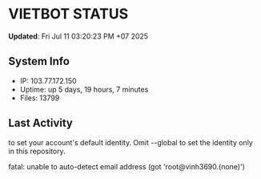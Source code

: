 # VIETBOT STATUS
**Updated**: Fri Jul 11 03:20:23 PM +07 2025

## System Info
- IP: 103.77.172.150
- Uptime: up 5 days, 19 hours, 7 minutes
- Files: 13799

## Last Activity

to set your account's default identity.
Omit --global to set the identity only in this repository.

fatal: unable to auto-detect email address (got 'root@vinh3690.(none)')
